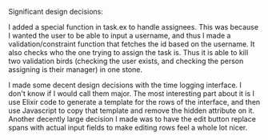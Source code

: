 Significant design decisions:

I added a special function in task.ex to handle assignees.
This was because I wanted the user to be able to input a username, and thus I made a validation/constraint function that fetches the id based on the username. It also checks who the one trying to assign the task is. Thus it is able to kill two validation birds (checking the user exists, and checking the person assigning is their manager) in one stone.

I made some decent design decisions with the time logging interface. I don't know if I would call them major.
The most interesting part about it is I use Elixir code to generate a template for the rows of the interface,
and then use Javascript to copy that template and remove the hidden attribute on it. Another decently large
decision I made was to have the edit button replace spans with actual input fields to make editing rows
feel a whole lot nicer.
